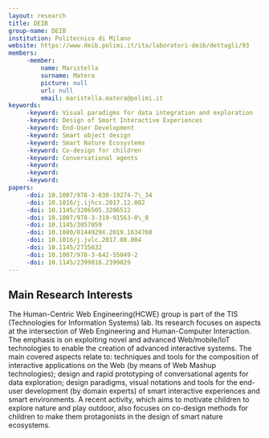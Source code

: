 ```yaml
---
layout: research
title: DEIB
group-name: DEIB
institution: Politecnico di Milano
website: https://www.deib.polimi.it/ita/laboratori-deib/dettagli/93
members: 
	 -member: 
		 name: Maristella
		 surname: Matera
		 picture: null
		 url: null
		 email: maristella.matera@polimi.it
keywords: 
	 -keyword: Visual paradigms for data integration and exploration
	 -keyword: Design of Smart Interactive Experiences
	 -keyword: End-User Development
	 -keyword: Smart object design
	 -keyword: Smart Nature Ecosystems
	 -keyword: Co-design for children
	 -keyword: Conversational agents
	 -keyword: 
	 -keyword: 
	 -keyword: 
papers: 
	 -doi: 10.1007/978-3-030-19274-7\_34
	 -doi: 10.1016/j.ijhcs.2017.12.002
	 -doi: 10.1145/3206505.3206512
	 -doi: 10.1007/978-3-319-91563-0\_8
	 -doi: 10.1145/3057859
	 -doi: 10.1080/0144929X.2019.1634760
	 -doi: 10.1016/j.jvlc.2017.08.004
	 -doi: 10.1145/2735632
	 -doi: 10.1007/978-3-642-55049-2
	 -doi: 10.1145/2399016.2399029
---
```



## Main Research Interests
The Human-Centric Web Engineering(HCWE) group is part of the TIS (Technologies for Information Systems) lab. Its research focuses on aspects at the intersection of Web Engineering and Human-Computer Interaction. The emphasis is on exploiting novel and advanced Web/mobile/IoT technologies to enable the creation of advanced interactive systems. The main covered aspects relate to: techniques and tools for the composition of interactive applications on the Web (by means of Web Mashup technologies); design and rapid prototyping of conversational agents for data exploration; design paradigms, visual notations and tools  for the end-user development (by domain experts) of smart interactive experiences and smart environments. A recent activity, which aims  to motivate children to explore nature and play outdoor, also focuses on co-design methods for children to make them protagonists in the design of smart nature ecosystems. 
